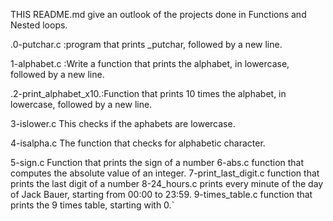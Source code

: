 THIS README.md give an outlook of the projects done in Functions and  Nested loops.


.0-putchar.c		:program that prints _putchar, followed by a new line.

1-alphabet.c		:Write a function that prints the alphabet, in lowercase, followed by a new line.

.2-print_alphabet_x10.:Function that prints 10 times the alphabet, in lowercase, followed by a new line.

3-islower.c 	This checks if the aphabets are lowercase.


4-isalpha.c    The function that checks for alphabetic character.

5-sign.c	Function that prints the sign of a number
6-abs.c		 function that computes the absolute value of an integer.
7-print_last_digit.c function that prints the last digit of a number
8-24_hours.c prints every minute of the day of Jack Bauer, starting from 00:00 to 23:59.
9-times_table.c    function that prints the 9 times table, starting with 0.`
